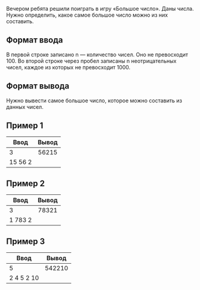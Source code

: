 Вечером ребята решили поиграть в игру «Большое число».
Даны числа. Нужно определить, какое самое большое число можно из них составить.

## Формат ввода
В первой строке записано n — количество чисел. Оно не превосходит 100.
Во второй строке через пробел записаны n неотрицательных чисел, каждое из которых не превосходит 1000.

## Формат вывода
Нужно вывести самое большое число, которое можно составить из данных чисел.

## Пример 1
| Ввод          | Вывод                      | 
| ------------- |:--------------------------:|
| 3             | 56215                      |
| 15 56 2       |                            |



## Пример 2
| Ввод          | Вывод                      | 
| ------------- |:--------------------------:|
| 3             | 78321                      |
| 1 783 2       |                            |


## Пример 3
| Ввод          | Вывод                      | 
| ------------- |:--------------------------:|
| 5             | 542210                     |
| 2 4 5 2 10    |                            |